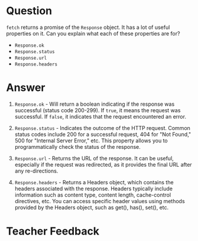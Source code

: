 # Question
`fetch` returns a promise of the `Response` object. It has a lot of useful properties on it. Can you explain what each of these properties are for?

- `Response.ok`
- `Response.status`
- `Response.url`
- `Response.headers`

# Answer

1. `Response.ok` - Will return a boolean indicating if the response was successful (status code 200-299). If `true`, it means the request was successful. If `false`, it indicates that the request encountered an error.

2. `Response.status` - Indicates the outcome of the HTTP request. Common status codes include 200 for a successful request, 404 for "Not Found," 500 for "Internal Server Error," etc. This property allows you to programmatically check the status of the response.

3. `Response.url` - Returns the URL of the response. It can be useful, especially if the request was redirected, as it provides the final URL after any re-directions.

4. `Response.headers` - Returns a Headers object, which contains the headers associated with the response. Headers typically include information such as content type, content length, cache-control directives, etc. You can access specific header values using methods provided by the Headers object, such as get(), has(), set(), etc. 

# Teacher Feedback